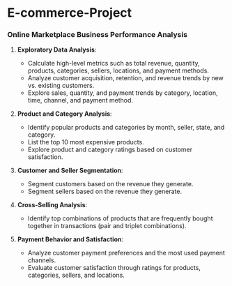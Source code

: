 # E-commerce-Project
### **Online Marketplace Business Performance Analysis**

1. **Exploratory Data Analysis**:  
   - Calculate high-level metrics such as total revenue, quantity, products, categories, sellers, locations, and payment methods.
   - Analyze customer acquisition, retention, and revenue trends by new vs. existing customers.
   - Explore sales, quantity, and payment trends by category, location, time, channel, and payment method.

2. **Product and Category Analysis**:  
   - Identify popular products and categories by month, seller, state, and category.
   - List the top 10 most expensive products.
   - Explore product and category ratings based on customer satisfaction.

3. **Customer and Seller Segmentation**:  
   - Segment customers based on the revenue they generate.
   - Segment sellers based on the revenue they generate.

4. **Cross-Selling Analysis**:  
   - Identify top combinations of products that are frequently bought together in transactions (pair and triplet combinations).

5. **Payment Behavior and Satisfaction**:  
   - Analyze customer payment preferences and the most used payment channels.
   - Evaluate customer satisfaction through ratings for products, categories, sellers, and locations.
